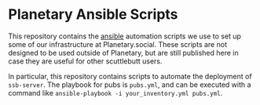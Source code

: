 # Planetary Ansible Scripts

This repository contains the [ansible](https://www.ansible.com/) automation scripts we use to set up some of our infrastructure at Planetary.social. These scripts are not designed to be used outside of Planetary, but are still published here in case they are useful for other scuttlebutt users.

In particular, this repository contains scripts to automate the deployment of `ssb-server`. The playbook for pubs is `pubs.yml`, and can be executed with a command like `ansible-playbook -i your_inventory.yml pubs.yml`.
